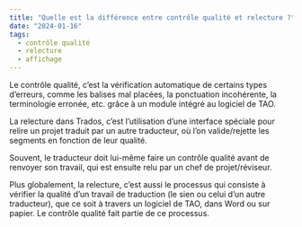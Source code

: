 ```yaml
---
title: "Quelle est la différence entre contrôle qualité et relecture ?"
date: "2024-01-16"
tags:
  - contrôle qualité
  - relecture
  - affichage
---
```


Le contrôle qualité, c’est la vérification automatique de certains types d’erreurs, comme les balises mal placées, la ponctuation incohérente, la terminologie erronée, etc. grâce à un module intégré au logiciel de TAO.

La relecture dans Trados, c’est l’utilisation d’une interface spéciale pour relire un projet traduit par un autre traducteur, où l’on valide/rejette les segments en fonction de leur qualité.

Souvent, le traducteur doit lui-même faire un contrôle qualité avant de renvoyer son travail, qui est ensuite relu par un chef de projet/réviseur.

Plus globalement, la relecture, c’est aussi le processus qui consiste à vérifier la qualité d’un travail de traduction (le sien ou celui d’un autre traducteur), que ce soit à travers un logiciel de TAO, dans Word ou sur papier. Le contrôle qualité fait partie de ce processus.

